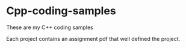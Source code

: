 # Cpp-coding-samples
These are my C++ coding samples

Each project contains an assignment pdf that well defined the project.
